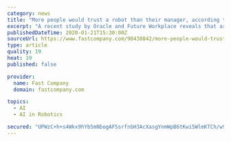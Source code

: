 ```yaml
---
category: news
title: "More people would trust a robot than their manager, according to study"
excerpt: "A recent study by Oracle and Future Workplace reveals that artificial intelligence is reshaping the way people view their workplace. In fact, 64% of those surveyed said they’d trust a robot more than they’d trust their manager. The study presents a strong case that AI is already winning the hearts and minds of employees. The majority of re ..."
publishedDateTime: 2020-01-21T15:30:00Z
sourceUrl: https://www.fastcompany.com/90438842/more-people-would-trust-a-robot-than-their-manager-according-to-study?partner=feedburner
type: article
quality: 19
heat: 19
published: false

provider:
  name: Fast Company
  domain: fastcompany.com

topics:
  - AI
  - AI in Robotics

secured: "UPWzC+h+s4Wkx9hYb5mNbogAFSsrfnbH3AcXasgYnmWpB6tKwi5WlmKTCh/w92YbpK4lJ9rxiOfwtPMY+QnxJh8tnBkgbCh7llGkD3NNcNtYeZQ9+EyaCtO7sdmWDsoYVOa7K7quMDzANa4Nkg3G0DK71iH8dYUwPEEMUqpZYGhJ4oFnzKInyR8a9MfWoRJclicQr5hO/T9Cyh9DEt7ZJKgbhFexT4j9tcbtoHRUjvGdIZNc7/HZ86YNxwn2abJ8lgbWDWGvNk16+DV2iyabyM70UP/WOGHse3kxzkrFDM8=;J7wLy/wAkrhd8h+5BYLVbQ=="
---
```


